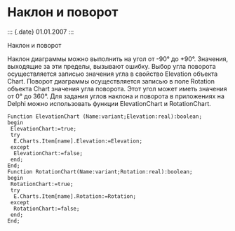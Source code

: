 Наклон и поворот
================

::: {.date}
01.01.2007
:::

Наклон и поворот

Наклон диаграммы можно выполнить на угол от -90° до +90°. Значения,
выходящие за эти пределы, вызывают ошибку. Выбор угла поворота
осуществляется записью значения угла в свойство Elevation объекта Chart.
Поворот диаграммы осуществляется записью в поле Rotation объекта Chart
значения угла поворота. Этот угол может иметь значения от 0° до 360°.
Для задания углов наклона и поворота в приложениях на Delphi можно
использовать функции ElevationChart и RotationChart.

    Function ElevationChart (Name:variant;Elevation:real):boolean;
    begin
     ElevationChart:=true;
     try
      E.Charts.Item[name].Elevation:=Elevation;
     except
      ElevationChart:=false;
     end;
    End;
    Function RotationChart(Name:variant;Rotation:real):boolean;
    begin
     RotationChart:=true;
     try
      E.Charts.Item[name].Rotation:=Rotation;
     except
      RotationChart:=false;
     end;
    End;

 
